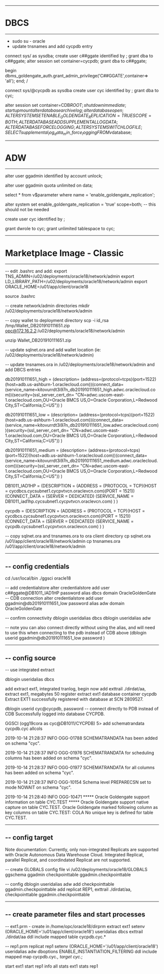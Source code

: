 --------------------------------------------------------
# DBCS
--------------------------------------------------------

- sudo su - oracle
- update tnsnames and add cycpdb entry

connect sys/<password> as sysdba;
create user c##ggate identified by <password>;
grant dba to c##ggate;
alter session set container=cycpdb;
grant dba to c##ggate;

begin
dbms_goldengate_auth.grant_admin_privilege('C##GGATE',container=> 'all');
end;
/
 
connect sys/<password>@cycpdb as sysdba
create user cyc identified by <password>;
grant dba to cyc;

alter session set container=CDB$ROOT;
shutdown immediate;
startup mount
alter database archivelog;
alter database open;
ALTER SYSTEM SET ENABLE_GOLDENGATE_REPLICATION=TRUE SCOPE=BOTH;
ALTER DATABASE ADD SUPPLEMENTAL LOG DATA;
ALTER DATABASE FORCE LOGGING;
ALTER SYSTEM SWITCH LOGFILE;
SELECT supplemental_log_data_min, force_logging FROM v$database;

--------------------------------------------------------
# ADW
--------------------------------------------------------

alter user ggadmin identified by <password> account unlock;

alter user ggadmin quota unlimited on data;

select * from v$parameter where name = 'enable_goldengate_replication';

alter system set enable_goldengate_replication = 'true' scope=both; -- this should not be needed

create user cyc identified by <password>;

grant dwrole to cyc;
grant unlimited tablespace to cyc;

--------------------------------------------------------
# Marketplace Image - Classic
--------------------------------------------------------

-- edit .bashrc and add:
export TNS_ADMIN=/u02/deployments/oracle18/network/admin
export LD_LIBRARY_PATH=/u02/deployments/oracle18/network/admin
export ORACLE_HOME=/u01/app/client/oracle18

source .bashrc

-- create network/admin directories
mkdir /u02/deployments/oracle18/network/admin

-- copy wallet to deployment directory
scp -i id_rsa /tmp/Wallet_DB201910111651.zip opc@172.16.2.2:/u02/deployments/oracle18/network/admin

unzip Wallet_DB201910111651.zip

-- update sqlnet.ora and add wallet location (ie: /u02/deployments/oracle18/network/admin)

-- update tnsnames.ora in /u02/deployments/oracle18/network/admin and add DBCS entries

db201910111651_high = (description= (address=(protocol=tcps)(port=1522)(host=adb.us-ashburn-1.oraclecloud.com))(connect_data=(service_name=kitovurrdt3i97n_db201910111651_high.adwc.oraclecloud.com))(security=(ssl_server_cert_dn=
        "CN=adwc.uscom-east-1.oraclecloud.com,OU=Oracle BMCS US,O=Oracle Corporation,L=Redwood City,ST=California,C=US"))   )

db201910111651_low = (description= (address=(protocol=tcps)(port=1522)(host=adb.us-ashburn-1.oraclecloud.com))(connect_data=(service_name=kitovurrdt3i97n_db201910111651_low.adwc.oraclecloud.com))(security=(ssl_server_cert_dn=
        "CN=adwc.uscom-east-1.oraclecloud.com,OU=Oracle BMCS US,O=Oracle Corporation,L=Redwood City,ST=California,C=US"))   )

db201910111651_medium = (description= (address=(protocol=tcps)(port=1522)(host=adb.us-ashburn-1.oraclecloud.com))(connect_data=(service_name=kitovurrdt3i97n_db201910111651_medium.adwc.oraclecloud.com))(security=(ssl_server_cert_dn=
        "CN=adwc.uscom-east-1.oraclecloud.com,OU=Oracle BMCS US,O=Oracle Corporation,L=Redwood City,ST=California,C=US"))   )
        
DB1011_IAD1HP =
  (DESCRIPTION =
    (ADDRESS = (PROTOCOL = TCP)(HOST = cycdbcs.cycsubnet1.cycpvtvcn.oraclevcn.com)(PORT = 1521))
    (CONNECT_DATA =
      (SERVER = DEDICATED)
      (SERVICE_NAME = DB1011_iad1hp.cycsubnet1.cycpvtvcn.oraclevcn.com)
    )
  )
  
cycpdb =
  (DESCRIPTION =
    (ADDRESS = (PROTOCOL = TCP)(HOST = cycdbcs.cycsubnet1.cycpvtvcn.oraclevcn.com)(PORT = 1521))
    (CONNECT_DATA =
      (SERVER = DEDICATED)
      (SERVICE_NAME = cycpdb.cycsubnet1.cycpvtvcn.oraclevcn.com)
    )
  )

-- copy sqlnet.ora and tnsnames.ora to ora client directory
cp sqlnet.ora /u01/app/client/oracle18/network/admin
cp tnsnames.ora /u01/app/client/oracle18/network/admin

-------------------------------
-- config credentials
-------------------------------

cd /usr/local/bin
./ggsci oracle18

-- add credentialstore
alter credentialstore add user c##ggate@DB1011_IAD1HP password <password> alias dbcs domain OracleGoldenGate -- CDB connection
alter credentialstore add user ggadmin@db201910111651_low password <password> alias adw domain OracleGoldenGate

-- confirm connectivity
dblogin useridalias dbcs
dblogin useridalias adw

-- note you can also connect directly without using the alias, and will need to use this when connecting to the pdb instead of CDB above (dblogin userid ggadmin@db201910111651_low password <password>)

-------------------------------
-- config source
-------------------------------

-- use integrated extract

dblogin useridalias dbcs

add extract ext1, integrated tranlog, begin now
add exttrail ./dirdat/aa, extract ext1, megabytes 50
register extract ext1 database container cycpdb
Extract EXT1 successfully registered with database at SCN 2809527.

dblogin userid cyc@cycpdb, password <password> -- connect directly to PDB instead of CDB
Successfully logged into database CYCPDB.

GGSCI (ogg19cora as cyc@DB1011/CYCPDB) 5> add schematrandata cycpdb.cyc allcols

2019-10-14 21:28:37  INFO    OGG-01788  SCHEMATRANDATA has been added on schema "cyc".

2019-10-14 21:28:37  INFO    OGG-01976  SCHEMATRANDATA for scheduling columns has been added on schema "cyc".

2019-10-14 21:28:37  INFO    OGG-01977  SCHEMATRANDATA for all columns has been added on schema "cyc".

2019-10-14 21:28:37  INFO    OGG-10154  Schema level PREPARECSN set to mode NOWAIT on schema "cyc".

2019-10-14 21:28:40  INFO    OGG-10471  ***** Oracle Goldengate support information on table CYC.TEST ***** 
Oracle Goldengate support native capture on table CYC.TEST.
Oracle Goldengate marked following column as key columns on table CYC.TEST: COLA
No unique key is defined for table CYC.TEST.

-------------------------------
-- config target
-------------------------------

Note documentation: Currently, only non-integrated Replicats are supported with Oracle Autonomous Data Warehouse Cloud. Integrated Replicat, parallel Replicat, and coordindated Replicat are not supported.

-- create GLOBALS config file
vi /u02/deployments/oracle18/GLOBALS
ggschema ggadmin
checkpointtable ggadmin.checkpointtable

-- config 
dblogin useridalias adw
add checkpointtable ggadmin.checkpointtable
add replicat REP1, exttrail ./dirdat/aa, checkpointtable ggadmin.checkpointtable

-------------------------------
-- create parameter files and start processes
-------------------------------

-- ext1.prm - create in /home/opc/oracle18/dirprm 
extract ext1
setenv (ORACLE_HOME='/u01/app/client/oracle18')
useridalias dbcs
exttrail ./dirdat/aa
ddl include mapped
table cycpdb.cyc.*

-- rep1.prm
replicat rep1
setenv (ORACLE_HOME='/u01/app/client/oracle18')
useridalias adw
dboptions ENABLE_INSTANTIATION_FILTERING
ddl include mapped
map cycpdb.cyc.*, target cyc.*;

start ext1
start rep1
info all
stats ext1
stats rep1
